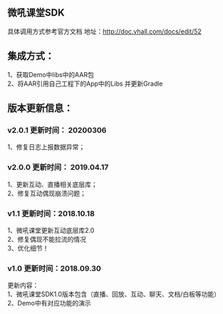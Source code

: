 ## 微吼课堂SDK  
具体调用方式参考官方文档  地址：http://doc.vhall.com/docs/edit/52

## 集成方式：

1、获取Demo中libs中的AAR包  
2、将AAR引用自己工程下的App中的Libs 并更新Gradle

## 版本更新信息：
### v2.0.1 更新时间： 20200306
1、修复日志上报数据异常；

### v2.0.0 更新时间： 2019.04.17    
1、更新互动、直播相关底层库；  
2、修复互动偶现崩溃问题；  


### v1.1 更新时间：2018.10.18  
1、微吼课堂更新互动底层库2.0   
2、修复偶现不能拉流的情况  
3、优化细节！

### v1.0 更新时间：2018.09.30

更新内容：  
1、微吼课堂SDK1.0版本包含（直播、回放、互动、聊天、文档/白板等功能）  
2、Demo中有对应功能的演示





